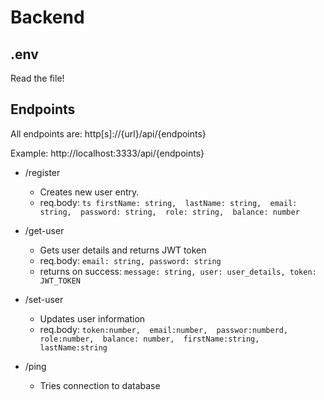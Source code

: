 # Backend

## .env
 Read the file!

## Endpoints
  All endpoints are: http[s]://{url}/api/{endpoints}

  Example: http://localhost:3333/api/{endpoints}

 - /register
    - Creates new user entry.
    -   req.body: ```ts
            firstName: string, 
            lastName: string, 
            email: string, 
            password: string, 
            role: string, 
            balance: number
            ```
        
 - /get-user
    - Gets user details and returns JWT token
    - req.body: ```
                email: string,
                password: string
                ```
    - returns on success:  ```
                message: string,
                user: user_details,
                token: JWT_TOKEN
                ```
 
 - /set-user
    - Updates user information
    - req.body: ```
            token:number, 
            email:number, 
            passwor:numberd, 
            role:number, 
            balance: number, 
            firstName:string, 
            lastName:string 
            ```

 - /ping
    - Tries connection to database
 